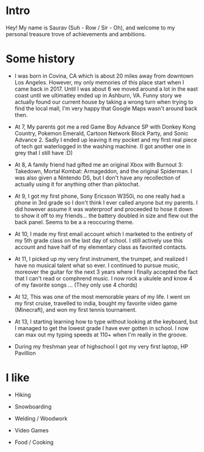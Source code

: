 
# Intro

Hey! My name is Saurav (Suh - Row / Sir - Oh), and welcome to my personal treasure trove of achievements and ambitions. 

# Some history
- I was born in Covina, CA which is about 20 miles away from downtown Los Angeles. However, my only memories of this place start when I came back in 2017. Until I was about 6 we moved around a lot in the east coast until we ultimatley ended up in Ashburn, VA. Funny story we actually found our current house by taking a wrong turn when trying to find the local mall, I'm very happy that Google Maps wasn't around back then.

- At 7, My parents got me a red Game Boy Advance SP with Donkey Kong Country, Pokemon Emerald, Cartoon Network Block Party, and Sonic Advance 2. Sadly I ended up leaving it my pocket and my first real piece of tech got waterlogged in the washing machine. (I got another one in grey that I still have :D)

- At 8, A family friend had gifted me an original Xbox with Burnout 3: Takedown, Mortal Kombat: Armageddon, and the original Spiderman. I was also given a Nintendo DS, but I don't have any recollection of actually using it for anything other than piktochat. 

- At 9, I got my first phone, Sony Ericsson W350i, no one really had a phone in 3rd grade so I don't think I ever called anyone but my parents. I did however assume it was waterproof and proceeded to hose it down to show it off to my friends... the battery doubled in size and flew out the back panel. Seems to be a a reoccuring theme.

- At 10, I made my first email account which I marketed to the entirety of my 5th grade class on the last day of school. I still actively use this account and have half of my elementary class as favorited contacts.

- At 11, I picked up my very first instrument, the trumpet, and realized I have no musical talent what so ever. I continued to pursue music, moreover the guitar for the next 3 years where I finally accepted the fact that I can't read or comphrend music. I now rock a ukulele and know 4 of my favorite songs ... (They only use 4 chords)

- At 12, This was one of the most memorable years of my life. I went on my first cruise, travelled to india, bought my favorite video game (Minecraft), and won my first tennis tournament.

- At 13, I starting learning how to type without looking at the keyboard, but I managed to get the lowest grade I have ever gotten in school. I now can max out my typing speeds at 110+ when I'm really in the groove.

- During my freshman year of highschool I got my very first laptop, HP Pavillion



# I like

- Hiking

- Snowboarding

- Welding / Woodwork

- Video Games

- Food / Cooking

